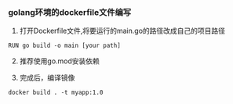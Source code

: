 ### golang环境的dockerfile文件编写
1. 打开Dockerfile文件,将要运行的main.go的路径改成自己的项目路径
```
RUN go build -o main [your path]
```
2. 推荐使用go.mod安装依赖

3. 完成后，编译镜像
```
docker build . -t myapp:1.0
```